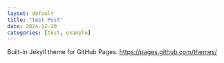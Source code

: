 ```yaml
---
layout: default
title: "test Post"
date: 2024-12-20
categories: [test, example]
---
```

Built-in Jekyll theme for GitHub Pages.
https://pages.github.com/themes/

